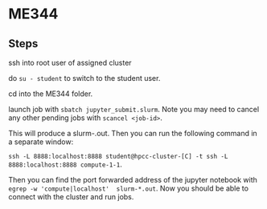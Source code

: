 # ME344

## Steps

ssh into root user of assigned cluster

do `su - student` to switch to the student user.

cd into the ME344 folder.

launch job with `sbatch jupyter_submit.slurm`. Note you may need to cancel any other pending jobs with `scancel <job-id>`.

This will produce a slurm-<job-id>.out. Then you can run the following command in a separate window:

`ssh -L 8888:localhost:8888 student@hpcc-cluster-[C] -t ssh -L 8888:localhost:8888 compute-1-1`.

Then you can find the port forwarded address of the jupyter notebook with `egrep -w 'compute|localhost'  slurm-*.out`. Now you should be able to connect with the cluster and run jobs.
